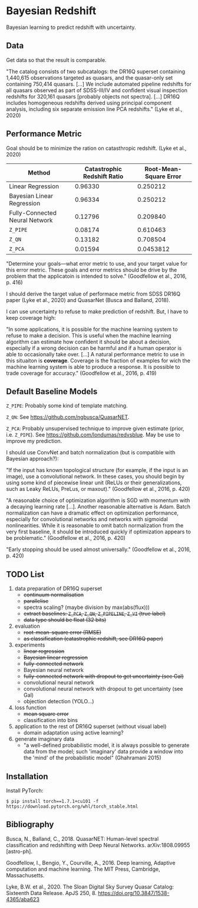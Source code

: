 # Bayesian Redshift

Bayesian learning to predict redshift with uncertainty.

## Data

Get data so that the result is comparable.

"The catalog consists of two subcatalogs: the DR16Q superset containing 1,440,615 observations targeted as quasars, and the quasar-only set containing 750,414 quasars.
[...]
We include automated pipeline redshifts for all quasars observed as part of SDSS-III/IV and confident visual inspection redshifts for 320,161 quasars [probably objects not spectra].
[...]
DR16Q includes homogeneous redshifts derived using principal component analysis, including six separate emission line PCA redshifts." (Lyke et al., 2020)

## Performance Metric

Goal should be to minimize the ration on catasthropic redshift. (Lyke et al., 2020)

Method | Catastrophic Redshift Ratio | Root-Mean-Square Error
------ | --------------------------- | ----------------------
Linear Regression | 0.96330 | 0.250212
Bayesian Linear Regression | 0.96334 | 0.250212
Fully-Connected Neural Network | 0.12796 | 0.209840
`Z_PIPE` | 0.08174 | 0.610463
`Z_QN` | 0.13182 | 0.708504
`Z_PCA` | 0.01594 | 0.0453812

"Determine your goals—what error metric to use, and your target value for this error metric.
These goals and error metrics should be drive by the problem that the applicatoin is intended to solve." (Goodfellow et al., 2016, p. 416)

I should derive the target value of performace metric from SDSS DR16Q paper (Lyke et al., 2020) and QuasarNet (Busca and Balland, 2018).

I can use uncertainty to refuse to make prediction of redshift.
But, I have to keep coverage high:

"In some applications, it is possible for the machine learning system to refuse to make a decision.
This is useful when the machine learning algorithm can estimate how confident it should be about a decision, especially if a wrong decision can be harmful and if a human operator is able to occasionally take over.
[...]
A natural performance metric to use in this situaiton is **coverage**.
Coverage is the fraction of examples for wich the machine learning system is able to produce a response.
It is possible to trade coverage for accuracy." (Goodfellow et al., 2016, p. 419)

## Default Baseline Models

`Z_PIPE`: Probably some kind of template matching.

`Z_QN`: See https://github.com/ngbusca/QuasarNET.

`Z_PCA`: Probably unsupervised technique to improve given estimate (prior, i.e. `Z_PIPE`). See https://github.com/londumas/redvsblue. May be use to improve my prediction.

I should use ConvNet and batch normalization (but is compatible with Bayesian approach?):

"If the input has known topological structure (for example, if the input is an image), use a convolutional network.
In these cases, you should begin by using some kind of piecewise linear unit (ReLUs or their generalizations, such as Leaky ReLUs, PreLus, or maxout)." (Goodfellow et al., 2016, p. 420)

"A reasonable choice of optimization algorithm is SGD with momentum with a decaying learning rate [...]. Another reasonable alternative is Adam.
Batch normalization can have a dramatic effect on optimization performance, especially for convolutional networks and networks with sigmoidal nonlinearities.
While it is reasonable to omit batch normalization from the very first baseline, it should be introduced quickly if optimization appears to be problematic." (Goodfellow et al., 2016, p. 420)

"Early stopping should be used almost universally." (Goodfellow et al., 2016, p. 420)

## TODO List

1. data preparation of DR16Q superset
    - ~~continuum normalisation~~
    - ~~parallelise~~
    - spectra scaling? (maybe division by max(abs(flux)))
    - ~~extract baselines: `Z_PCA`, `Z_QN`, `Z_PIPELINE`, `Z_VI` (true label)~~
    - ~~data type should be float (32 bits)~~
2. evaluation
    - ~~root-mean-square error (RMSE)~~
    - ~~as classification (catastrophic redshift, see DR16Q paper)~~
3. experiments
    - ~~linear regression~~
    - ~~Bayesian linear regression~~
    - ~~fully-connected network~~
    - Bayesian neural network
    - ~~fully-connected network with dropout to get uncertainty (see Gal)~~
    - convolutional neural network
    - convolutional neural network with dropout to get uncertainty (see Gal)
    - objection detection (YOLO...)
4. loss function
    - ~~mean square error~~
    - classification into bins
5. application to the rest of DR16Q superset (without visual label)
    - domain adaptation using active learning?
6. generate imaginary data
    - "a well-defined probabilistic model, it is always possible to generate
      data from the model; such 'imaginary' data provide a window into the
      'mind' of the probabilistic model" (Ghahramani 2015)

## Installation

Install PyTorch:

    $ pip install torch==1.7.1+cu101 -f https://download.pytorch.org/whl/torch_stable.html

## Bibliography

Busca, N., Balland, C., 2018. QuasarNET: Human-level spectral classification and redshifting with Deep Neural Networks. arXiv:1808.09955 [astro-ph].

Goodfellow, I., Bengio, Y., Courville, A., 2016. Deep learning, Adaptive computation and machine learning. The MIT Press, Cambridge, Massachusetts.

Lyke, B.W. et al., 2020. The Sloan Digital Sky Survey Quasar Catalog: Sixteenth Data Release. ApJS 250, 8. https://doi.org/10.3847/1538-4365/aba623
